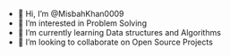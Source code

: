 - 👋 Hi, I’m @MisbahKhan0009
- 👀 I’m interested in Problem Solving
- 🌱 I’m currently learning Data structures and Algorithms
- 💞️ I’m looking to collaborate on Open Source Projects


<!---
MisbahKhan0009/MisbahKhan0009 is a ✨ special ✨ repository because its `README.md` (this file) appears on your GitHub profile.
You can click the Preview link to take a look at your changes.
--->
